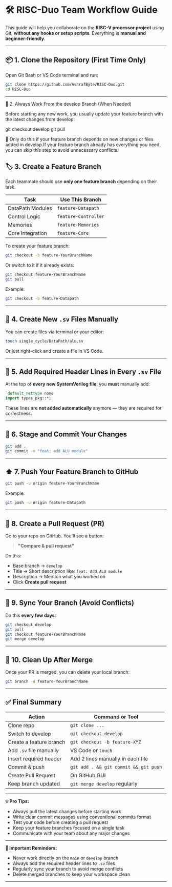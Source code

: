 # 🛠️ RISC-Duo Team Workflow Guide

This guide will help you collaborate on the **RISC-V processor project** using Git, **without any hooks or setup scripts**. Everything is **manual and beginner-friendly**.

---

## 📦 1. Clone the Repository (First Time Only)

Open Git Bash or VS Code terminal and run:

```bash
git clone https://github.com/AshrafByte/RISC-Duo.git
cd RISC-Duo
```

---

🌿 2. Always Work From the develop Branch (When Needed)

Before starting any new work, you usually update your feature branch with the latest changes from develop:

git checkout develop
git pull

🔹 Only do this if your feature branch depends on new changes or files added in develop.If your feature branch already has everything you need, you can skip this step to avoid unnecessary conflicts.

## 🏷️ 3. Create a Feature Branch

Each teammate should use **only one feature branch** depending on their task.

| Task             | Use This Branch      |
| ---------------- | -------------------- |
| DataPath Modules | `feature-Datapath`   |
| Control Logic    | `feature-Controller` |
| Memories         | `feature-Memories`   |
| Core Integration | `feature-Core`       |

To create your feature branch:

```bash
git checkout -b feature-YourBranchName
```

Or switch to it if it already exists:

```bash
git checkout feature-YourBranchName
git pull
```

Example:

```bash
git checkout -b feature-Datapath
```

---

## 📄 4. Create New `.sv` Files Manually

You can create files via terminal or your editor:

```bash
touch single_cycle/DataPath/alu.sv
```

Or just right-click and create a file in VS Code.

---

## 📌 5. Add Required Header Lines in Every `.sv` File

At the top of **every new SystemVerilog file**, you **must** manually add:

```systemverilog
`default_nettype none
import types_pkg::*;
```

These lines are **not added automatically** anymore — they are required for correctness.

---

## 💾 6. Stage and Commit Your Changes

```bash
git add .
git commit -m "feat: add ALU module"
```

---

## ⬆️ 7. Push Your Feature Branch to GitHub

```bash
git push -u origin feature-YourBranchName
```

Example:

```bash
git push -u origin feature-Datapath
```

---

## 🔁 8. Create a Pull Request (PR)

Go to your repo on GitHub. You'll see a button:

> **"Compare & pull request"**

Do this:
* Base branch → `develop`
* Title → Short description like: `feat: Add ALU module`
* Description → Mention what you worked on
* Click **Create pull request**

---

## 🔄 9. Sync Your Branch (Avoid Conflicts)

Do this **every few days**:

```bash
git checkout develop
git pull
git checkout feature-YourBranchName
git merge develop
```

---

## 🧹 10. Clean Up After Merge

Once your PR is merged, you can delete your local branch:

```bash
git branch -d feature-YourBranchName
```

---

## ✅ Final Summary

| Action                  | Command or Tool                       |
| ----------------------- | ------------------------------------- |
| Clone repo              | `git clone ...`                       |
| Switch to develop       | `git checkout develop`                |
| Create a feature branch | `git checkout -b feature-XYZ`         |
| Add `.sv` file manually | VS Code or `touch`                    |
| Insert required header  | Add 2 lines manually in each file     |
| Commit & push           | `git add . && git commit && git push` |
| Create Pull Request     | On GitHub GUI                         |
| Keep branch updated     | `git merge develop` regularly         |

---

**💡 Pro Tips:**
- Always pull the latest changes before starting work
- Write clear commit messages using conventional commits format
- Test your code before creating a pull request
- Keep your feature branches focused on a single task
- Communicate with your team about any major changes

---

**🚨 Important Reminders:**
- Never work directly on the `main` or `develop` branch
- Always add the required header lines to `.sv` files
- Regularly sync your branch to avoid merge conflicts
- Delete merged branches to keep your workspace clean

---
